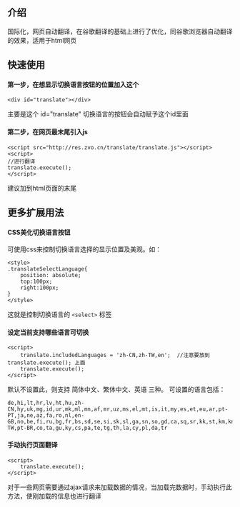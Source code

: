 
## 介绍
国际化，网页自动翻译，在谷歌翻译的基础上进行了优化，同谷歌浏览器自动翻译的效果，适用于html网页


## 快速使用
#### 第一步，在想显示切换语言按钮的位置加入这个

````
<div id="translate"></div>
````

主要是这个 id="translate" 切换语言的按钮会自动赋予这个id里面

#### 第二步，在网页最末尾引入js

````
<script src="http://res.zvo.cn/translate/translate.js"></script>
<script>
//进行翻译
translate.execute();
</script>
````
建议加到html页面的末尾

## 更多扩展用法

#### CSS美化切换语言按钮
可使用css来控制切换语言选择的显示位置及美观。如：

````
<style>
.translateSelectLanguage{
	position: absolute;
	top:100px;
	right:100px;
}
</style>
````
这就是控制切换语言的 ``<select>`` 标签

#### 设定当前支持哪些语言可切换

````
<script>
	translate.includedLanguages = 'zh-CN,zh-TW,en';  //注意要放到 translate.execute(); 上面
	translate.execute();
</script>
````

默认不设置此，则支持 简体中文、繁体中文、英语 三种。
可设置的语言包括：

````
de,hi,lt,hr,lv,ht,hu,zh-CN,hy,uk,mg,id,ur,mk,ml,mn,af,mr,uz,ms,el,mt,is,it,my,es,et,eu,ar,pt-PT,ja,ne,az,fa,ro,nl,en-GB,no,be,fi,ru,bg,fr,bs,sd,se,si,sk,sl,ga,sn,so,gd,ca,sq,sr,kk,st,km,kn,sv,ko,sw,gl,zh-TW,pt-BR,co,ta,gu,ky,cs,pa,te,tg,th,la,cy,pl,da,tr
````


#### 手动执行页面翻译


````
<script>
	translate.execute();
</script>
````
对于一些网页需要通过ajax请求来加载数据的情况，当加载完数据时，手动执行此方法，使刚加载的信息也进行翻译


